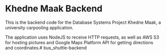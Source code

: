 # Khedne Maak Backend

This is the backend code for the Database Systems Project Khedne Maak, a university carpooling application.

The application uses NodeJS to receive HTTP requests, as well as AWS S3 for hosting pictures and Google Maps Platform API for getting directions and coordinates.# bus_shuttle-backend
